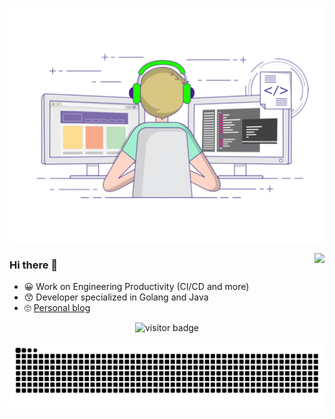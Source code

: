 

<p align="center">
  <img align="center" src="https://github.com/NoSugarCoffee/NoSugarCoffee/blob/main/developer.gif"/>
  </p>

  <img align="right" src="https://github-readme-stats.vercel.app/api?username=NoSugarCoffee&show_icons=true&icon_color=805AD5&text_color=718096&bg_color=ffffff&hide_title=true" />



### Hi there 👋

- 😀 Work on Engineering Productivity (CI/CD and more)
- 😙 Developer specialized in Golang and Java
- 🙄 [Personal blog](https://nosugarcoffee.github.io/)

<p  align="center">
  <img src="https://visitor-badge.laobi.icu/badge?page_id=NoSugarCoffee.NoSugarCoffee" alt="visitor badge"/>       
</p>

![contribute](https://github.com/NoSugarCoffee/NoSugarCoffee/blob/output/github-contribution-grid-snake.svg)
